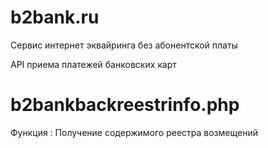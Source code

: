 # b2bank.ru

Сервис интернет эквайринга без абонентской платы

API приема платежей банковских карт


# b2bankbackreestrinfo.php
Функция : Получение содержимого реестра возмещений

